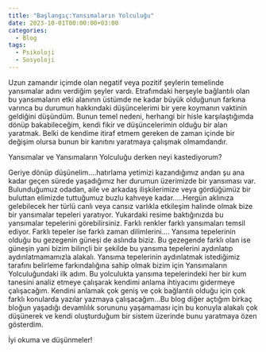 ```yaml
---
title: "Başlangıç:Yansımaların Yolculuğu"
date: 2023-10-01T00:00:00+03:00
categories:
  - Blog
tags:
  - Psikoloji
  - Sosyoloji
---
```


Uzun zamandır içimde olan negatif veya pozitif şeylerin temelinde yansımalar adını verdiğim şeyler vardı. Etrafımdaki herşeyle bağlantılı olan bu yansımaların etki alanının üstümde ne kadar büyük olduğunun farkına varınca bu durumun hakkındaki düşüncelerimi bir yere koymanın vaktinin geldiğini düşündüm. Bunun temel nedeni, herhangi bir hisle karşılaştığımda dönüp bakabileceğim, kendi fikir ve düşüncelerimin olduğu bir alan yaratmak. Belki de kendime itiraf etmem gereken de zaman içinde bir değişim olursa bunun bir kanıtını yaratmaya çalışmak olmamdandır.


Yansımalar ve Yansımaların Yolculuğu derken neyi kastediyorum?

Geriye dönüp düşünelim....hatırlama yetimizi kazandığımız andan şu ana kadar geçen sürede yaşadığımız her durumun üzerimizde bir yansıması var. Bulunduğumuz odadan, aile ve arkadaş ilişkilerimize veya gördüğümüz bir buluttan elimizde tuttuğumuz  buzlu kahveye kadar.....Hergün aklınıza gelebilecek her türlü canlı veya cansız varlıkla etkileşim halinde olmak bize bir yansımalar tepeleri yaratıyor. Yukardaki resime baktığınızda bu yansımalar tepelerini görebilirsiniz. Farklı renkler farklı yansımaları temsil ediyor. Farklı tepeler ise farklı zaman dilimlerini.... Yansıma tepelerinin olduğu bu gezegenin güneşi de aslında biziz. Bu gezegende farklı olan ise güneşin yani bizim bilinçli bir şekilde bu yansıma tepelerini aydınlatıp aydınlatmamamızla alakalı. Yansıma tepelerinin aydınlatmak istediğimiz tarafını belirleme farkındalığına sahip olmak bizim için Yansımaların Yolculuğundaki ilk adım. Bu yolculukta yansıma tepelerindeki her bir kum tanesini analiz etmeye çalışarak kendimi anlama ihtiyacımı gidermeye çalışacağım. Kendini anlamak çok geniş ve çok bağlantılı olduğu için çok farklı konularda yazılar yazmaya çalışacağım...Bu blog diğer açtığım birkaç bloğun yaşadığı devamlılık sorununu yaşamaması için bu konuyla alakalı çok düşünerek ve kendi oluşturduğum bir sistem üzerinde bunu yaratmaya özen gösterdim.

İyi okuma ve düşünmeler!



